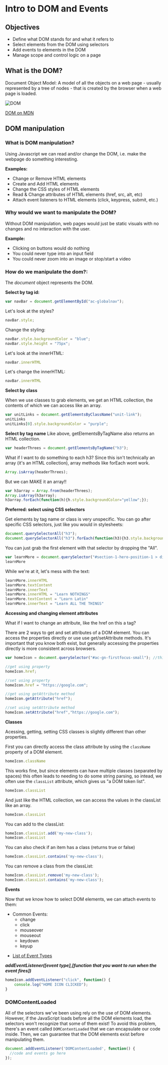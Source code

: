 # Intro to DOM and Events

## Objectives
* Define what DOM stands for and what it refers to
* Select elements from the DOM using selectors
* Add events to elements in the DOM
* Manage scope and control logic on a page

## What is the DOM?

Document Object Model: A model of all the objects on a web page - usually represented by a tree of nodes -  that is created by the browser when a web page is loaded.

![DOM](https://encrypted-tbn0.gstatic.com/images?q=tbn:ANd9GcSew-BsBdRn9RadAFC2626myd4j66yaFIWzSd6nkdvN-rbg14NX)

[DOM on MDN](https://developer.mozilla.org/en-US/docs/Web/API/Document_Object_Model)

## DOM manipulation

### What is DOM manipulation?

Using Javascript we can read and/or change the DOM, i.e. make the webpage do something interesting.

**Examples:**
* Change or Remove HTML elements
* Create and Add HTML elements
* Change the CSS styles of HTML elements
* Read & Change attributes of HTML elements (href, src, alt, etc)
* Attach event listeners to HTML elements (click, keypress, submit, etc.)

### Why would we want to manipulate the DOM?

Without DOM manipulation, web pages would just be static visuals with no changes and no interaction with the user.

**Example:**
* Clicking on buttons would do nothing
* You could never type into an input field
* You could never zoom into an image or stop/start a video

### How do we manipulate the dom?: 

The *document* object represents the DOM.

**Select by tag id:**

```js
var navBar = document.getElementById("ac-globalnav");
```

Let's look at the styles?

```js
navBar.style;
```

Change the styling:

```js
navBar.style.backgroundColor = "blue";
navBar.style.height = "75px";
```

Let's look at the innerHTML:

```js
navBar.innerHTML
```

Let's change the innerHTML:

```js
navBar.innerHTML
```

**Select by class**

When we use classes to grab elements, we get an HTML collection, the contents of which we can access like an array.
```js
var unitLinks = document.getElementsByClassName("unit-link");
unitLinks
unitLinks[0].style.backgroundColor = "purple";
```

**Select by tag name**
Like above, getElementsByTagName also returns an HTML collection.

```js
var headerThrees = document.getElementsByTagName("h3");
```

What if I want to do something to each h3? Since this isn't technically an array (it's an HTML collection), array methods like forEach wont work.

```js
Array.isArray(headerThrees);
```

But we can MAKE it an array!!

```js
var h3array = Array.from(headerThrees);
Array.isArray(h3array);
h3array.forEach(function(h){h.style.backgroundColor="yellow";});
```

**Preferred: select using CSS selectors**

Get elements by tag name or class is very unspecific. You can go after specific CSS selectors, just like you would in stylesheets:

```js
document.querySelectorAll("h3");
document.querySelectorAll("h3").forEach(function(h3){h3.style.backgroundColor = "white"});
```

You can just grab the first element with that selector by dropping the "All".

```js
var learnMore = document.querySelector("#section-1-hero-position-1 > div > div.links.cta > a:nth-child(1)");
learnMore
```

While we're at it, let's mess with the text:

```js
learnMore.innerHTML
learnMore.textContent
learnMore.innerText
learnMore.innerHTML = "Learn NOTHINGS"
learnMore.textContent = "Learn Latin"
learnMore.innerText = "Learn ALL THE THINGS"
```

**Accessing and changing element attributes**

What if I want to change an attribute, like the href on this a tag?

There are 2 ways to get and set attributes of a DOM element. You can access the properties directly or use use get/setAttribute methods. It's important that you know both exist, but generally accessing the properties directly is more consistent across browsers.

```js
var homeIcon = document.querySelector("#ac-gn-firstfocus-small"); //this is the apple logo at the top

//get using property
homeIcon.href;

//set using property
homeIcon.href = "https://google.com";

//get using getAttribute method
homeIcon.getAttribute("href");

//set using setAttribute method
homeIcon.setAttribute("href","https://google.com");
```

**Classes**

Acessing, getting, setting CSS classes is slightly different than other properties.

First you can directly access the class attribute by using the `className` property of a DOM element.

```js
homeIcon.className
```

This works fine, but since elements can have multiple classes (separated by spaces) this often leads to needing to do some string parsing, so intead, we often use the `classList` attribute, which gives us "a DOM token list".

```js
homeIcon.classList
```

And just like the HTML collection, we can access the values in the classList like an array.

```js
homeIcon.classList
```
You can add to the classList:

```js
homeIcon.classList.add('my-new-class');
homeIcon.classList
```

You can also check if an item has a class (returns true or false)

```js
homeIcon.classList.contains('my-new-class');
```

You can remove a class from the classList:

```js
homeIcon.classList.remove('my-new-class');
homeIcon.classList.contains('my-new-class');
```

**Events**

Now that we know how to select DOM elements, we can attach events to them:

- Common Events:
	- change
	- click
	- mouseover
	- mouseout
	- keydown
	- keyup

* [List of Event Types](https://developer.mozilla.org/en-US/docs/Web/Events)

***addEventListener([event type],[function that you want to run when the event fires])***

```js
homeIcon.addEventListener("click", function() {
	console.log("HOME ICON CLICKED");
}
```

### DOMContentLoaded

All of the selectors we've been using rely on the use of DOM elements. However, if the JavaScript loads before all the DOM elements load, the selectors won't recognize that some of them exist! To avoid this problem, there's an event called `DOMContentLoaded` that we can encapsulate our code inside. Then, we can guarantee that the DOM elements exist before manipulating them.

```js
document.addEventListener('DOMContentLoaded', function() {
  //code and events go here
});
```

